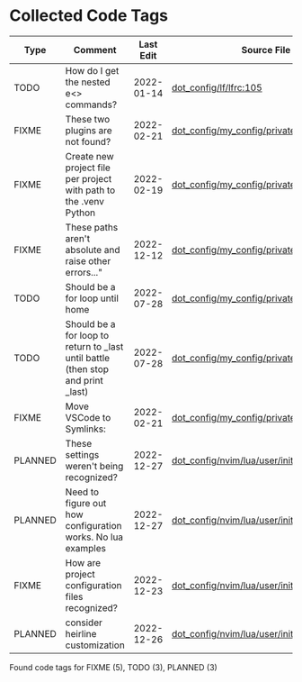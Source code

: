 # Collected Code Tags

| Type    | Comment                                                                          | Last Edit   | Source File                                                                                                                                                                       |
|---------|----------------------------------------------------------------------------------|-------------|-----------------------------------------------------------------------------------------------------------------------------------------------------------------------------------|
| TODO    | How do I get the nested e<> commands?                                            | 2022-01-14  | [dot_config/lf/lfrc:105](https://github.com/KyleKing/dotfiles/blame/89abe435dc8a4b8517ace743251854aad207197b/dot_config/lf/lfrc#L105)                                             |
| FIXME   | These two plugins are not found?                                                 | 2022-02-21  | [dot_config/my_config/private__omz.sh:119](https://github.com/KyleKing/dotfiles/blame/0e93abff0289608b84c03589bf43698d6a344d45/dot_config/my_config/private__omz.sh#L116)         |
| FIXME   | Create new project file per project with path to the .venv Python                | 2022-02-19  | [dot_config/my_config/private__sublime.sh:5](https://github.com/KyleKing/dotfiles/blame/5d311fd72496f901056c4924d3d0c6ec7115d427/dot_config/my_config/private__sublime.sh#L5)     |
| FIXME   | These paths aren't absolute and raise other errors..."                           | 2022-12-12  | [dot_config/my_config/private_cli_tools.sh:28](https://github.com/KyleKing/dotfiles/blame/c84074aed23f598a42083cf42bab5fe78acf8c15/dot_config/my_config/private_cli_tools.sh#L28) |
| TODO    | Should be a for loop until home                                                  | 2022-07-28  | [dot_config/my_config/private_cli_tools.sh:82](https://github.com/KyleKing/dotfiles/blame/b8605e0e56543fe52ff2224ed0f670ef4bfe90ea/dot_config/my_config/private_cli_tools.sh#L57) |
| TODO    | Should be a for loop to return to _last until battle (then stop and print _last) | 2022-07-28  | [dot_config/my_config/private_cli_tools.sh:86](https://github.com/KyleKing/dotfiles/blame/b8605e0e56543fe52ff2224ed0f670ef4bfe90ea/dot_config/my_config/private_cli_tools.sh#L61) |
| FIXME   | Move VSCode to Symlinks:                                                         | 2022-02-21  | [dot_config/my_config/private_sync.sh:38](https://github.com/KyleKing/dotfiles/blame/0e93abff0289608b84c03589bf43698d6a344d45/dot_config/my_config/private_sync.sh#L38)           |
| PLANNED | These settings weren't being recognized?                                         | 2022-12-27  | [dot_config/nvim/lua/user/init.lua:257](https://github.com/KyleKing/dotfiles/blame/88a113c5dd678736126e0bd131accc320a2225b4/dot_config/nvim/lua/user/init.lua#L257)               |
| PLANNED | Need to figure out how configuration works. No lua examples                      | 2022-12-27  | [dot_config/nvim/lua/user/init.lua:276](https://github.com/KyleKing/dotfiles/blame/88a113c5dd678736126e0bd131accc320a2225b4/dot_config/nvim/lua/user/init.lua#L276)               |
| FIXME   | How are project configuration files recognized?                                  | 2022-12-23  | [dot_config/nvim/lua/user/init.lua:353](https://github.com/KyleKing/dotfiles/blame/4483009b1f4c3fda080997c40efed32faf97efce/dot_config/nvim/lua/user/init.lua#L286)               |
| PLANNED | consider heirline customization                                                  | 2022-12-26  | [dot_config/nvim/lua/user/init.lua:375](https://github.com/KyleKing/dotfiles/blame/9837f404a129c280bf3ed7ba7d60e620e6dbb9d4/dot_config/nvim/lua/user/init.lua#L369)               |

Found code tags for FIXME (5), TODO (3), PLANNED (3)

<!-- calcipy:skip_tags -->
